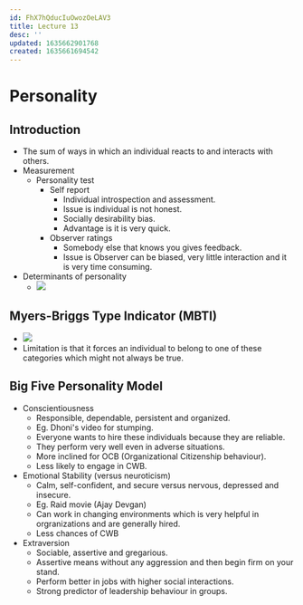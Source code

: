 ```yaml
---
id: FhX7hQducIuOwozOeLAV3
title: Lecture 13
desc: ''
updated: 1635662901768
created: 1635661694542
---
```



# Personality

## Introduction
* The sum of ways in which an individual reacts to and interacts with others.
* Measurement
    * Personality test
        * Self report
            * Individual introspection and assessment.
            * Issue is individual is not honest.
            * Socially desirability bias.
            * Advantage is it is very quick.
        * Observer ratings
            * Somebody else that knows you gives feedback.
            * Issue is Observer can be biased, very little interaction and it is very time consuming.
* Determinants of personality
    * ![](/assets/images/2021-10-31-12-05-23.png)

## Myers-Briggs Type Indicator (MBTI)
* ![](/assets/images/2021-10-31-12-06-49.png)
* Limitation is that it forces an individual to belong to one of these categories which might not always be true.

## Big Five Personality Model
* Conscientiousness
    * Responsible, dependable, persistent and organized.
    * Eg. Dhoni's video for stumping.
    * Everyone wants to hire these individuals because they are reliable.
    * They perform very well even in adverse situations.
    * More inclined for OCB (Organizational Citizenship behaviour).
    * Less likely to engage in CWB.
* Emotional Stability (versus neuroticism)
    * Calm, self-confident, and secure versus nervous, depressed and insecure.
    * Eg. Raid movie (Ajay Devgan)
    * Can work in changing environments which is very helpful in orgranizations and are generally hired.
    * Less chances of CWB
* Extraversion
    * Sociable, assertive and gregarious.
    * Assertive means without any aggression and then begin firm on your stand.
    * Perform better in jobs with higher social interactions.
    * Strong predictor of leadership behaviour in groups.
